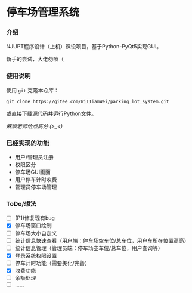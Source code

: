 # 停车场管理系统

### 介绍
NJUPT程序设计（上机）课设项目，基于Python-PyQt5实现GUI。

新手的尝试，大佬勿喷（

### 使用说明
使用 `git` 克隆本仓库：
```
git clone https://gitee.com/WiIIiamWei/parking_lot_system.git
```
或直接下载源代码并运行Python文件。

*麻烦老师给点高分 (>_<)*

### 已经实现的功能

- 用户/管理员注册
- 权限区分
- 停车场GUI画面
- 用户停车计时收费
- 管理员停车场管理

### ToDo/想法

- [ ] (P1)修复现有bug
- [X] 停车场窗口绘制
- [ ] 停车场大小自定义
- [ ] 统计信息快速查看（用户端：停车场空车位/总车位，用户车所在位置高亮）
- [ ] 统计信息管理（管理员端：停车场空车位/总车位，用户查询等）
- [X] 登录系统权限设置
- [ ] 停车计时功能（需要美化/完善）
- [X] 收费功能
- [ ] 余额处理
- [ ] ……
